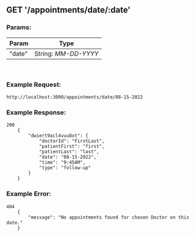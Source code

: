 ## GET '/appointments/date/:date'

### Params: 

| Param  | Type |
| ------------- | ------------- |
| "date"  | String: <em>MM-DD-YYYY<em/> |

<br/>

### Example Request:

    http://localhost:3000/appointments/date/08-15-2022


### Example Response:

    200
        {
            "dwiert9acl4vuu8xt": {
                "doctorId": "FirstLast",
                "patientFirst": "first",
                "patientLast": "last",
                "date": "08-15-2022",
                "time": "9:45AM",
                "type": "follow-up"
            }
        }



### Example Error:

    404
        {
            "message": "No appointments found for chosen Doctor on this date."
        }

